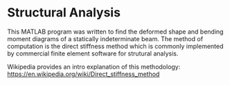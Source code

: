 # Structural Analysis

This MATLAB program was written to find the deformed shape and bending moment diagrams of a statically indeterminate beam. The method of computation is the direct stiffness method which is commonly implemented by commercial finite element software for strutural analysis. 

Wikipedia provides an intro explanation of this methodology: https://en.wikipedia.org/wiki/Direct_stiffness_method
